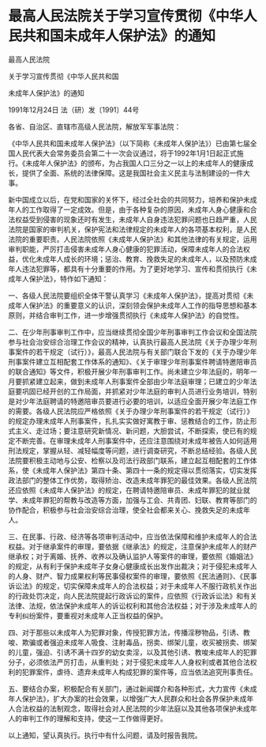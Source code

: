 # 最高人民法院关于学习宣传贯彻《中华人民共和国未成年人保护法》的通知

<!-- INFO END -->

最高人民法院

关于学习宣传贯彻《中华人民共和国

未成年人保护法》的通知

1991年12月24日 法（研）发〔1991〕44号

各省、自治区、直辖市高级人民法院，解放军军事法院：

《中华人民共和国未成年人保护法》（以下简称《未成年人保护法》）已由第七届全国人民代表大会常务委员会第二十一次会议通过，将于1992年1月1日起正式施行。《未成年人保护法》的颁布，为占我国人口三分之一以上的未成年人的健康成长，提供了全面、系统的法律保障。这是我国社会主义民主与法制建设的一件大事。

新中国成立以后，在党和国家的关怀下，经过全社会的共同努力，培养和保护未成年人的工作取得了一定成效。但是，由于各种复杂的原因，未成年人身心健康和合法权益受到侵害的现象还时有发生，未成年人自身违法犯罪问题也日趋严重，人民法院是国家的审判机关，保护宪法和法律规定的未成年人的各项基本权利，是人民法院的重要职责。人民法院依照《未成年人保护法》和其他法律的有关规定，运用审判职能，严厉打击侵害未成年人身心健康的犯罪活动，保障未成年人的合法权益，优化未成年人成长的环境；惩治、教育、挽救失足的未成年人，以及预防未成年人违法犯罪等，都具有十分重要的作用。为了更好地学习、宣传和贯彻执行《未成年人保护法》，特作如下通知：

一、各级人民法院要组织全体干警认真学习《未成年人保护法》，提高对贯彻《未成年人保护法》的重要意义的认识，深刻领会保护未成年人工作的指导思想和基本原则，并结合审判工作，进一步增强贯彻执行《未成年人保护法》的自觉性。

二、在少年刑事审判工作中，应当继续贯彻全国少年刑事审判工作会议和全国法院参与社会治安综合治理工作会议的精神，认真执行最高人民法院《关于办理少年刑事案件的若干规定（试行）》，最高人民法院与有关部门联合下发的《关于办理少年刑事案件建立互相配套工作体系的通知》、《关于审理少年刑事案件聘请特邀陪审员的联合通知》等文件，积极开展少年刑事审判工作。尚未建立少年法庭的，明年一月要抓紧建立起来，做到未成年人刑事案件全部由少年法庭审理；已建立的少年法庭要巩固已经开创的工作局面，并抓紧对少年法庭的审判人员进行业务培训，特别是对少年法庭聘请的特邀陪审员要进行必要的培训，以适应全面开展少年法庭工作的需要。各级人民法院应严格依照《关于办理少年刑事案件的若干规定（试行）》的规定办理未成年人刑事案件，扎扎实实做好寓教于审、惩教结合的工作，防止形式主义、走过场；要注意研究新情况、新问题，大胆尝试，不断探索，使已有的规定不断完善。在审理未成年人刑事案件中，还应注意围绕对未成年被告人如何适用刑法规定，掌握从轻、减轻幅度等问题，进行调查研究，不断总结经验。各级人民法院要积极主动地与公安、检察以及司法行政部门联系，建立起互相配套的工作体系，使《未成年人保护法》第四十条、第四十一条的规定得以贯彻落实，切实发挥政法部门的整体工作优势，取得矫治、改造未成年罪犯的最佳效果。各级人民法院还应依照《未成年人保护法》的规定，在聘请特邀陪审员、未成年罪犯的就业就学、未成年罪犯的帮教与改造等方面，加强与工会、共青团、妇联、教育等部门的协作配合，积极参与社会治安综合治理，使全社会都来关心、挽救失足的未成年人。

三、在民事、行政、经济等各项审判活动中，应当依法保障和维护未成年人的合法权益。对于继承案件的审理，要依据《继承法》的规定，注意保护未成年人的财产继承权；对于离婚、抚养、收养以及确认监护人等案件的审理，要依照《婚姻法》的规定，从有利于保护未成年子女身心健康成长出发作出裁决；对于侵犯未成年人的人身、财产、智力成果权利等民事侵权案件的审理，要依照《民法通则》、《民事诉讼法》的规定，切实保障未成年人的合法权益；对于未成年人不服行政机关作出的行政处罚决定，向人民法院提起行政诉讼的案件，应依照《行政诉讼法》和有关法律、法规，依法保护未成年人的诉讼权利和其他合法权益；对于涉及未成年人的专利纠纷案件，要重视对未成年人正当权益的保护。

四、对于那些以未成年人为犯罪对象，传授犯罪方法，传播淫秽物品，引诱、教唆、欺骗或者强迫未成年人吸食、注射毒品，拐卖、绑架儿童，收买被拐卖、绑架的儿童，强迫、引诱不满十四岁的幼女卖淫，以及其他引诱、教唆未成年人的犯罪分子，必须依法严厉打击，从重判处；对于侵犯未成年人人身权利或者其他合法权利的犯罪案件，虐待、遗弃未成年人构成犯罪的案件等，应当依法追究刑事责任。

五、要结合办案，积极配合有关部门，通过新闻媒介和各种形式，大力宣传《未成年人保护法》，扩大办案的社会效果，以增强广大人民群众和社会各界保护未成年人合法权益的法制观念，取得社会对人民法院的少年法庭以及其他各项保护未成年人的审判工作的理解和支持，使这一工作做得更好。

以上通知，望认真执行。执行中有什么问题，请及时报告我院。
